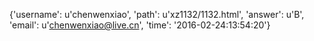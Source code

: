 {'username': u'chenwenxiao', 'path': u'xz1132/1132.html', 'answer': u'B', 'email': u'chenwenxiao@live.cn', 'time': '2016-02-24:13:54:20'}